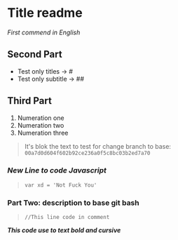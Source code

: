 # Title readme

*First commend in English*

## Second Part

- Test only titles -> #
- Test only subtitle -> ##

## Third Part

1. Numeration one
1. Numeration two
1. Numeration three

> It's blok the text to test for change branch to base: `00a7d0d604f602b92ce236a0f5c8bc03b2ed7a70`

### *New Line to code Javascript*

> `var xd = 'Not Fuck You'`

### Part Two: description to base git bash

> `//This line code in comment`


*__This code use to text bold and cursive__*